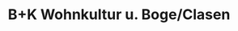 ---
title: "B+K Wohnkultur u. Boge/Clasen"
url: /bokholt-hanredder/b-k-wohnkultur-u-boge-clasen/
shop: Allgemein
---
